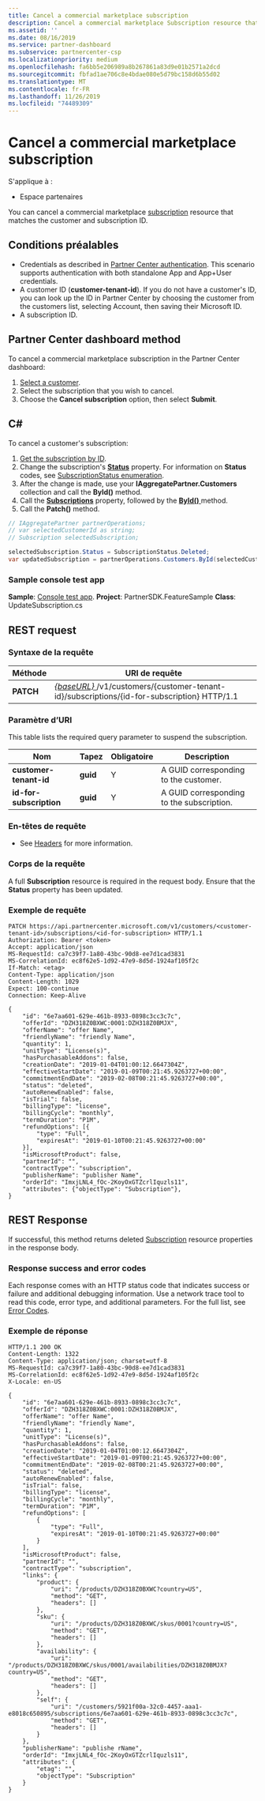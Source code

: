 ```yaml
---
title: Cancel a commercial marketplace subscription
description: Cancel a commercial marketplace Subscription resource that matches a customer and subscription ID.
ms.assetid: ''
ms.date: 08/16/2019
ms.service: partner-dashboard
ms.subservice: partnercenter-csp
ms.localizationpriority: medium
ms.openlocfilehash: fa6bb5e206989a8b267861a83d9e01b2571a2dcd
ms.sourcegitcommit: fbfad1ae706c8e4bdae080e5d79bc158d6b55d02
ms.translationtype: MT
ms.contentlocale: fr-FR
ms.lasthandoff: 11/26/2019
ms.locfileid: "74489309"
---
```

# <a name="cancel-a-commercial-marketplace-subscription"></a>Cancel a commercial marketplace subscription

S'applique à :

- Espace partenaires

You can cancel a commercial marketplace [subscription](subscription-resources.md) resource that matches the customer and subscription ID.

## <a name="prerequisites"></a>Conditions préalables

- Credentials as described in [Partner Center authentication](partner-center-authentication.md). This scenario supports authentication with both standalone App and App+User credentials.
- A customer ID (**customer-tenant-id**). If you do not have a customer's ID, you can look up the ID in Partner Center by choosing the customer from the customers list, selecting Account, then saving their Microsoft ID.
- A subscription ID.

## <a name="partner-center-dashboard-method"></a>Partner Center dashboard method

To cancel a commercial marketplace subscription in the Partner Center dashboard:

1. [Select a customer](get-a-customer-by-name.md).
2. Select the subscription that you wish to cancel.
3. Choose the **Cancel subscription** option, then select **Submit**.

## <a name="c"></a>C#

To cancel a customer's subscription:

1. [Get the subscription by ID](get-a-subscription-by-id.md).
2. Change the subscription's [**Status**](https://docs.microsoft.com/dotnet/api/microsoft.store.partnercenter.models.subscriptions.subscription.status) property. For information on **Status** codes, see [SubscriptionStatus enumeration](https://docs.microsoft.com/dotnet/api/microsoft.store.partnercenter.models.subscriptions.subscriptionstatus).
3. After the change is made, use your **IAggregatePartner.Customers** collection and call the **ById()** method.
4. Call the [**Subscriptions**](https://docs.microsoft.com/dotnet/api/microsoft.store.partnercenter.customers.icustomer.subscriptions) property, followed by the [**ById()** ](https://docs.microsoft.com/dotnet/api/microsoft.store.partnercenter.subscriptions.isubscriptioncollection.byid) method.
5. Call the **Patch()** method.

``` csharp
// IAggregatePartner partnerOperations;
// var selectedCustomerId as string;
// Subscription selectedSubscription;

selectedSubscription.Status = SubscriptionStatus.Deleted;
var updatedSubscription = partnerOperations.Customers.ById(selectedCustomerId).Subscriptions.ById(selectedSubscription.Id).Patch(selectedSubscription);
```

### <a name="sample-console-test-app"></a>Sample console test app

**Sample**: [Console test app](console-test-app.md). **Project**: PartnerSDK.FeatureSample **Class**: UpdateSubscription.cs

## <a name="rest-request"></a>REST request

### <a name="request-syntax"></a>Syntaxe de la requête

| Méthode    | URI de requête                                                                                                                |
|-----------|----------------------------------------------------------------------------------------------------------------------------|
| **PATCH** | [ *{baseURL}* ](partner-center-rest-urls.md)/v1/customers/{customer-tenant-id}/subscriptions/{id-for-subscription} HTTP/1.1 |

### <a name="uri-parameter"></a>Paramètre d’URI

This table lists the required query parameter to suspend the subscription.

| Nom                    | Tapez     | Obligatoire | Description                               |
|-------------------------|----------|----------|-------------------------------------------|
| **customer-tenant-id**  | **guid** | Y        | A GUID corresponding to the customer.     |
| **id-for-subscription** | **guid** | Y        | A GUID corresponding to the subscription. |

### <a name="request-headers"></a>En-têtes de requête

- See [Headers](headers.md) for more information.

### <a name="request-body"></a>Corps de la requête

A full **Subscription** resource is required in the request body. Ensure that the **Status** property has been updated.

### <a name="request-example"></a>Exemple de requête

```http
PATCH https://api.partnercenter.microsoft.com/v1/customers/<customer-tenant-id>/subscriptions/<id-for-subscription> HTTP/1.1
Authorization: Bearer <token>
Accept: application/json
MS-RequestId: ca7c39f7-1a80-43bc-90d8-ee7d1cad3831
MS-CorrelationId: ec8f62e5-1d92-47e9-8d5d-1924af105f2c
If-Match: <etag>
Content-Type: application/json
Content-Length: 1029
Expect: 100-continue
Connection: Keep-Alive

{
    "id": "6e7aa601-629e-461b-8933-0898c3cc3c7c",
    "offerId": "DZH318Z0BXWC:0001:DZH318Z0BMJX",
    "offerName": "offer Name",
    "friendlyName": "friendly Name",
    "quantity": 1,
    "unitType": "License(s)",
    "hasPurchasableAddons": false,
    "creationDate": "2019-01-04T01:00:12.6647304Z",
    "effectiveStartDate": "2019-01-09T00:21:45.9263727+00:00",
    "commitmentEndDate": "2019-02-08T00:21:45.9263727+00:00",
    "status": "deleted",
    "autoRenewEnabled": false,
    "isTrial": false,
    "billingType": "license",
    "billingCycle": "monthly",
    "termDuration": "P1M",
    "refundOptions": [{
        "type": "Full",
        "expiresAt": "2019-01-10T00:21:45.9263727+00:00"
    }],
    "isMicrosoftProduct": false,
    "partnerId": "",
    "contractType": "subscription",
    "publisherName": "publisher Name",
    "orderId": "ImxjLNL4_fOc-2KoyOxGTZcrlIquzls11",
    "attributes": {"objectType": "Subscription"},
}
```

## <a name="rest-response"></a>REST Response

If successful, this method returns deleted [Subscription](subscription-resources.md) resource properties in the response body.

### <a name="response-success-and-error-codes"></a>Response success and error codes

Each response comes with an HTTP status code that indicates success or failure and additional debugging information. Use a network trace tool to read this code, error type, and additional parameters. For the full list, see [Error Codes](error-codes.md).

### <a name="response-example"></a>Exemple de réponse

```http
HTTP/1.1 200 OK
Content-Length: 1322
Content-Type: application/json; charset=utf-8
MS-RequestId: ca7c39f7-1a80-43bc-90d8-ee7d1cad3831
MS-CorrelationId: ec8f62e5-1d92-47e9-8d5d-1924af105f2c
X-Locale: en-US

{
    "id": "6e7aa601-629e-461b-8933-0898c3cc3c7c",
    "offerId": "DZH318Z0BXWC:0001:DZH318Z0BMJX",
    "offerName": "offer Name",
    "friendlyName": "friendly Name",
    "quantity": 1,
    "unitType": "License(s)",
    "hasPurchasableAddons": false,
    "creationDate": "2019-01-04T01:00:12.6647304Z",
    "effectiveStartDate": "2019-01-09T00:21:45.9263727+00:00",
    "commitmentEndDate": "2019-02-08T00:21:45.9263727+00:00",
    "status": "deleted",
    "autoRenewEnabled": false,
    "isTrial": false,
    "billingType": "license",
    "billingCycle": "monthly",
    "termDuration": "P1M",
    "refundOptions": [
        {
            "type": "Full",
            "expiresAt": "2019-01-10T00:21:45.9263727+00:00"
        }
    ],
    "isMicrosoftProduct": false,
    "partnerId": "",
    "contractType": "subscription",
    "links": {
        "product": {
            "uri": "/products/DZH318Z0BXWC?country=US",
            "method": "GET",
            "headers": []
        },
        "sku": {
            "uri": "/products/DZH318Z0BXWC/skus/0001?country=US",
            "method": "GET",
            "headers": []
        },
        "availability": {
            "uri": "/products/DZH318Z0BXWC/skus/0001/availabilities/DZH318Z0BMJX?country=US",
            "method": "GET",
            "headers": []
        },
        "self": {
            "uri": "/customers/5921f00a-32c0-4457-aaa1-e8018c650895/subscriptions/6e7aa601-629e-461b-8933-0898c3cc3c7c",
            "method": "GET",
            "headers": []
        }
    },
    "publisherName": "publishe rName",
    "orderId": "ImxjLNL4_fOc-2KoyOxGTZcrlIquzls11",
    "attributes": {
        "etag": "",
        "objectType": "Subscription"
    }
}
```
